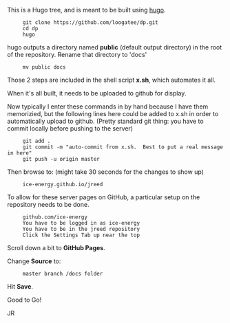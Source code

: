
This is a Hugo tree, and is meant to be built using
[hugo](https://gohugo.io).

```
     git clone https://github.com/loogatee/dp.git
     cd dp
     hugo
```

hugo outputs a directory named **public** (default output directory)
in the root of the repository.  Rename that directory to 'docs'

```
     mv public docs
```

Those 2 steps are included in the shell script **x.sh**, which
automates it all.

When it's all built, it needs to be uploaded to github for display.

Now typically I enter these commands in by hand because I have them
memorizied, but the following lines here could be added to x.sh
in order to automatically upload to github.    (Pretty standard git
thing:  you have to commit locally before pushing to the server)

```
     git add .
     git commit -m "auto-commit from x.sh.  Best to put a real message in here"
     git push -u origin master
```

Then browse to: (might take 30 seconds for the changes to show up)

```
     ice-energy.github.io/jreed
```

To allow for these server pages on GitHub, a particular setup
on the repository needs to be done.

```
     github.com/ice-energy
     You have to be logged in as ice-energy
     You have to be in the jreed repository
     Click the Settings Tab up near the top
```

Scroll down a bit to **GitHub Pages**.

Change **Source** to:

```
     master branch /docs folder
```

Hit **Save**.


Good to Go!



JR





